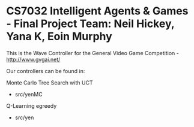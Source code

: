CS7032 Intelligent Agents & Games - Final Project
Team: Neil Hickey, Yana K, Eoin Murphy
=====

This is the Wave Controller for the General Video Game Competition - http://www.gvgai.net/

Our controllers can be found in:

Monte Carlo Tree Search with UCT
 - src/yenMC

Q-Learning egreedy
 - src/yen

